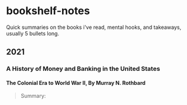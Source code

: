 # bookshelf-notes
Quick summaries on the books i've read, mental hooks, and takeaways, usually 5 bullets long.

## 2021
### A History of Money and Banking in the United States
#### The Colonial Era to World War II, By Murray N. Rothbard
> Summary:
>
>
>
>
>
